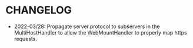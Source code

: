# CHANGELOG
- 2022-03/28: Propagate server.protocol to subservers in the MultiHostHandler to allow the WebMountHandler to properly map https requests.
